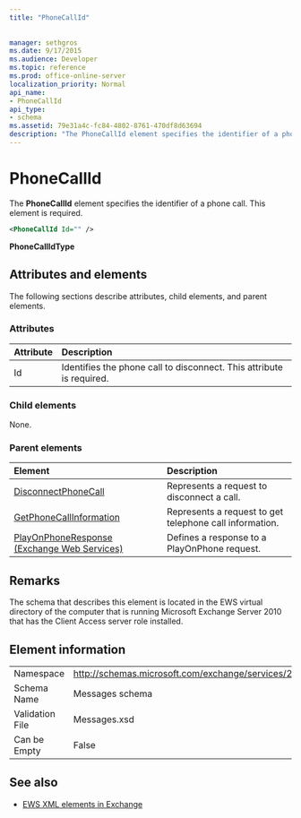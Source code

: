 ```yaml
---
title: "PhoneCallId"
 
 
manager: sethgros
ms.date: 9/17/2015
ms.audience: Developer
ms.topic: reference
ms.prod: office-online-server
localization_priority: Normal
api_name:
- PhoneCallId
api_type:
- schema
ms.assetid: 79e31a4c-fc84-4802-8761-470df8d63694
description: "The PhoneCallId element specifies the identifier of a phone call. This element is required."
---
```


# PhoneCallId

The **PhoneCallId** element specifies the identifier of a phone call. This element is required. 
  
```xml
<PhoneCallId Id="" />
```

 **PhoneCallIdType**
## Attributes and elements

The following sections describe attributes, child elements, and parent elements.
  
### Attributes

|**Attribute**|**Description**|
|:-----|:-----|
|Id  <br/> |Identifies the phone call to disconnect. This attribute is required.  <br/> |
   
### Child elements

None.
  
### Parent elements

|**Element**|**Description**|
|:-----|:-----|
|[DisconnectPhoneCall](disconnectphonecall.md) <br/> |Represents a request to disconnect a call.  <br/> |
|[GetPhoneCallInformation](getphonecallinformation.md) <br/> |Represents a request to get telephone call information.  <br/> |
|[PlayOnPhoneResponse (Exchange Web Services)](playonphoneresponse-exchange-web-services.md) <br/> |Defines a response to a PlayOnPhone request.  <br/> |
   
## Remarks

The schema that describes this element is located in the EWS virtual directory of the computer that is running Microsoft Exchange Server 2010 that has the Client Access server role installed.
  
## Element information

|||
|:-----|:-----|
|Namespace  <br/> |http://schemas.microsoft.com/exchange/services/2006/messages  <br/> |
|Schema Name  <br/> |Messages schema  <br/> |
|Validation File  <br/> |Messages.xsd  <br/> |
|Can be Empty  <br/> |False  <br/> |
   
## See also



- [EWS XML elements in Exchange](ews-xml-elements-in-exchange.md)

